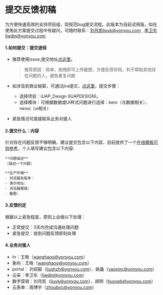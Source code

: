 # 提交反馈初稿

为方便快速高效的支持项目组，现规范bug提交流程。此版本为目前试用版，如在使用此方案提交过程中有疑问，可随时联系：刘月凯liuyk@yonyou.com , 李卫东liwdm@yonyou.com



#### 1.如何提交：提交途径

* 推荐使用issue,提交地址[点这里](https://github.com/iuap-design/neoui/issues)。

  >  推荐原因：简单，拖拽即可上传截图，方便反馈存档，利于帮助其他存在问题的人，避免重复问题

* 如涉及到商业秘密，可通过jira提交，[点这里](http://172.16.50.197:8080/issues/?filter=-2)，提交步骤：

  * 选择项目：iUAP_Design (IUAPDESIGN)。
  * 选择模块：可根据数据或UI样式问题进行选择：kero（与数据相关），neoui（ui相关）

* 紧急情况可直接联系业务对接人

#### 2.提交什么：内容

针对存在问题反馈不够明确，建议提交包含以下内容，目前提供了一个[在线模板可供参考](https://github.com/iuap-design/neoui/issues/new?title=Bug:%20&body=**%E9%97%AE%E9%A2%98%E6%8F%8F%E8%BF%B0**%0A%EF%BC%88%E6%8F%8F%E8%BF%B0%E4%B8%80%E4%B8%8B%E9%97%AE%E9%A2%98%EF%BC%89%0A%0A**%E7%94%9F%E4%BA%A7%E7%8E%AF%E5%A2%83**%20%0A-%20%E6%B5%8F%E8%A7%88%E5%99%A8%E5%8F%8A%E7%89%88%E6%9C%AC%EF%BC%9A%20%0A-%20%E6%BC%94%E7%A4%BA%E5%9C%B0%E5%9D%80:%20%0A-%20%E6%B5%8F%E8%A7%88%E5%99%A8%E6%8A%A5%E9%94%99:%20%0A-%20%E6%88%AA%E5%9B%BE:)，个人填写建议包含以下内容:

```
**问题描述**
（描述一下问题）

**生产环境** 
- 浏览器及版本： 
- 演示地址: 
- 浏览器报错: 
- 截图:
```

#### 3.反馈约定

根据以上紧急程度，原则上会做以下处理：

* 正常提交：3天内完成沟通处理问题
* 紧急提交：收到问题反馈即刻处理

#### 4.业务对接人

* hr：王皓（wanghaoo@yonyou.com）
* 象屿：王皓（wanghaoo@yonyou.com）
* portal： 刘绍振（liushzh@yonyou.com）、姚鑫（yaoxinc@yonyou.com）
* 云采：李卫东（liwdm@yonyou.com）
* 数字营销：刘月凯（liuyk@yonyou.com）、胡玥（huyueb@yonyou.com）
* 云表单：周博宇（zhoubyc@yonyou.com）